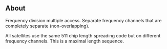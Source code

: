 ## About
Frequency division multiple access. Separate frequency channels that are completely separate (non-overlapping). 

All satellites use the same 511 chip length spreading code but on different frequency channels. This is a maximal length sequence.